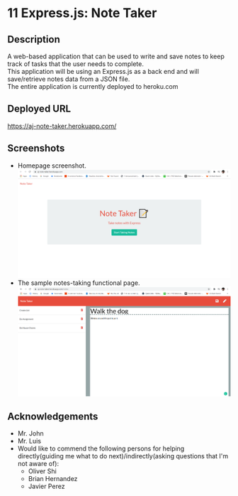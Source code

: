 # 11 Express.js: Note Taker

## Description
A web-based application that can be used to write and save notes to keep track of tasks that the user needs to complete.    
This application will be using an Express.js as a back end and will save/retrieve notes data from a JSON file.  
The entire application is currently deployed to heroku.com

## Deployed URL

https://aj-note-taker.herokuapp.com/

## Screenshots

- Homepage screenshot.  
![The index.html.](./Assets/homework-screenshots/note-taker-index.png)
- The sample notes-taking functional page.  
![The notes-taking function page.](./Assets/homework-screenshots/note-taker-notes.png)

## Acknowledgements
- Mr. John
- Mr. Luis
- Would like to commend the following persons for helping directly(guiding me what to do next)/indirectly(asking questions that I'm not aware of):
  - Oliver Shi
  - Brian Hernandez
  - Javier Perez